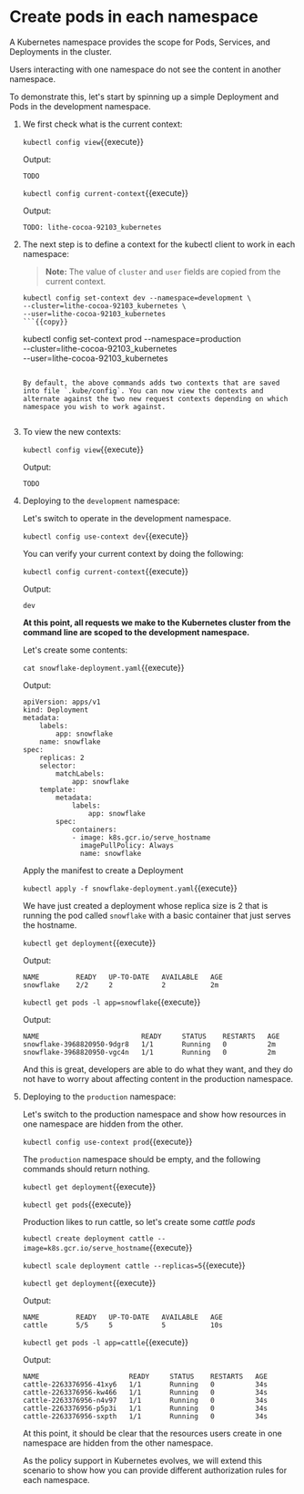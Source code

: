 # Create pods in each namespace

A Kubernetes namespace provides the scope for Pods, Services, and Deployments in the cluster.

Users interacting with one namespace do not see the content in another namespace.

To demonstrate this, let's start by spinning up a simple Deployment and Pods in the development namespace.

1. We first check what is the current context:

    `kubectl config view`{{execute}}

    Output:

    ```
    TODO
    ```

    `kubectl config current-context`{{execute}}

    Output:

    `TODO: lithe-cocoa-92103_kubernetes`

2. The next step is to define a context for the kubectl client to work in each namespace: 
   
    > **Note:** The value of `cluster` and `user` fields are copied from the current context.
    
    ```
    kubectl config set-context dev --namespace=development \
    --cluster=lithe-cocoa-92103_kubernetes \
    --user=lithe-cocoa-92103_kubernetes
    ```{{copy}}

    ```
    kubectl config set-context prod --namespace=production \
    --cluster=lithe-cocoa-92103_kubernetes \
    --user=lithe-cocoa-92103_kubernetes
    ```{{copy}}

    By default, the above commands adds two contexts that are saved into file `.kube/config`. You can now view the contexts and alternate against the two new request contexts depending on which namespace you wish to work against.


3. To view the new contexts:
    
    `kubectl config view`{{execute}}

    Output:

    ```
    TODO
    ```

4. Deploying to the `development` namespace:

    Let's switch to operate in the development namespace.

    `kubectl config use-context dev`{{execute}}

    You can verify your current context by doing the following:
    
    `kubectl config current-context`{{execute}}

    Output:

    `dev`

    **At this point, all requests we make to the Kubernetes cluster from the command line are scoped to the development namespace.**

    Let's create some contents:

    `cat snowflake-deployment.yaml`{{execute}}

    Output:
    
    ```
    apiVersion: apps/v1
    kind: Deployment
    metadata:
        labels:
            app: snowflake
        name: snowflake
    spec:
        replicas: 2
        selector:
            matchLabels:
                app: snowflake
        template:
            metadata:
                labels:
                    app: snowflake
            spec:
                containers:
                - image: k8s.gcr.io/serve_hostname
                  imagePullPolicy: Always
                  name: snowflake
    ```

    Apply the manifest to create a Deployment

    `kubectl apply -f snowflake-deployment.yaml`{{execute}}

    We have just created a deployment whose replica size is 2 that is running the pod called `snowflake` with a basic container that just serves the hostname.

    `kubectl get deployment`{{execute}}

    Output:
    
    ```
    NAME         READY   UP-TO-DATE   AVAILABLE   AGE
    snowflake    2/2     2            2           2m
    ```

    `kubectl get pods -l app=snowflake`{{execute}}

    Output:
    
    ```
    NAME                         READY     STATUS    RESTARTS   AGE
    snowflake-3968820950-9dgr8   1/1       Running   0          2m
    snowflake-3968820950-vgc4n   1/1       Running   0          2m
    ```

    And this is great, developers are able to do what they want, and they do not have to worry about affecting content in the production namespace.

5. Deploying to the `production` namespace:

    Let's switch to the production namespace and show how resources in one namespace are hidden from the other.

    `kubectl config use-context prod`{{execute}}

    The `production` namespace should be empty, and the following commands should return nothing.
    
    `kubectl get deployment`{{execute}}
    
    `kubectl get pods`{{execute}}

    
    Production likes to run cattle, so let's create some *cattle pods*

    `kubectl create deployment cattle --image=k8s.gcr.io/serve_hostname`{{execute}}

    `kubectl scale deployment cattle --replicas=5`{{execute}}

    `kubectl get deployment`{{execute}}

    Output:

    ```
    NAME         READY   UP-TO-DATE   AVAILABLE   AGE
    cattle       5/5     5            5           10s
    ```

    `kubectl get pods -l app=cattle`{{execute}}

    Output:
    
    ```
    NAME                      READY     STATUS    RESTARTS   AGE
    cattle-2263376956-41xy6   1/1       Running   0          34s
    cattle-2263376956-kw466   1/1       Running   0          34s
    cattle-2263376956-n4v97   1/1       Running   0          34s
    cattle-2263376956-p5p3i   1/1       Running   0          34s
    cattle-2263376956-sxpth   1/1       Running   0          34s
    ```

    At this point, it should be clear that the resources users create in one namespace are hidden from the other namespace.

    As the policy support in Kubernetes evolves, we will extend this scenario to show how you can provide different authorization rules for each namespace.

